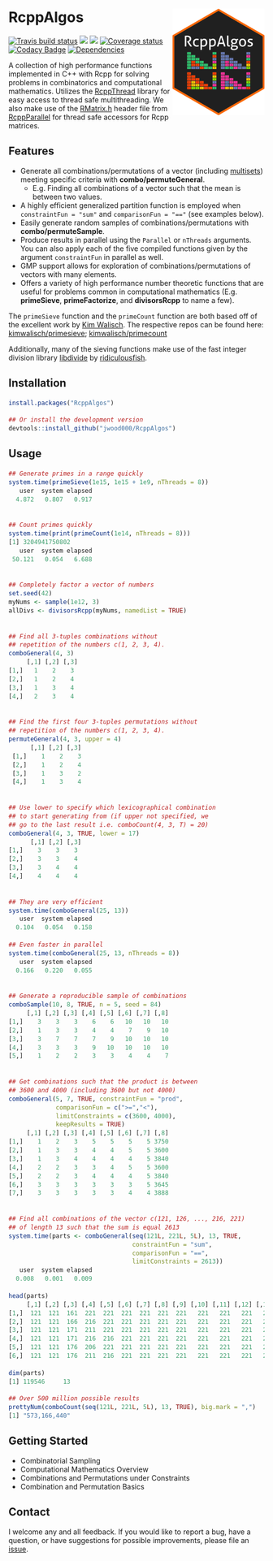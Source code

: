 
# RcppAlgos <img src='/inst/figures/RcppAlgos-logo.png' width="181px" align="right" />

<!-- badges: start -->
[![Travis build status](https://travis-ci.com/jwood000/RcppAlgos.svg?branch=master)](https://travis-ci.com/jwood000/RcppAlgos)
![](http://cranlogs.r-pkg.org/badges/RcppAlgos?color=orange)
![](http://cranlogs.r-pkg.org/badges/grand-total/RcppAlgos?color=brightgreen)
[![Coverage status](https://codecov.io/gh/jwood000/RcppAlgos/branch/master/graph/badge.svg)](https://codecov.io/github/jwood000/RcppAlgos?branch=master)
[![Codacy Badge](https://api.codacy.com/project/badge/Grade/47c85553b9bd4479a722857c1f2fdcf3)](https://app.codacy.com/app/jwood000/RcppAlgos?utm_source=github.com&utm_medium=referral&utm_content=jwood000/RcppAlgos&utm_campaign=Badge_Grade_Settings)
[![Dependencies](https://tinyverse.netlify.com/badge/RcppAlgos)](https://cran.r-project.org/package=RcppAlgos)
<!-- badges: end -->

A collection of high performance functions implemented in C++ with Rcpp for solving problems in combinatorics and computational mathematics. Utilizes the [RcppThread](<https://github.com/tnagler/RcppThread>) library for easy access to thread safe multithreading. We also make use of the [RMatrix.h](<https://github.com/RcppCore/RcppParallel/blob/master/inst/include/RcppParallel/RMatrix.h>) header file from [RcppParallel](<https://github.com/RcppCore/RcppParallel>) for thread safe accessors for Rcpp matrices.

## Features

* Generate all combinations/permutations of a vector (including [multisets](<https://en.wikipedia.org/wiki/Multiset>)) meeting specific criteria with **combo/permuteGeneral**.
  * E.g. Finding all combinations of a vector such that the mean is between two values.
* A highly efficient generalized partition function is employed when `constraintFun = "sum"` and `comparisonFun = "=="` (see examples below).
* Easily generate random samples of combinations/permutations with **combo/permuteSample**.
* Produce results in parallel using the `Parallel`  or `nThreads` arguments. You can also apply each of the five compiled functions given by the argument `constraintFun` in parallel as well.
* GMP support allows for exploration of combinations/permutations of vectors with many elements.
* Offers a variety of high performance number theoretic functions that are useful for problems common in computational mathematics (E.g. **primeSieve**, **primeFactorize**, and **divisorsRcpp** to name a few).

The `primeSieve` function and the `primeCount` function are both based off of the excellent work by [Kim Walisch](<https://github.com/kimwalisch>). The respective repos can be found here: [kimwalisch/primesieve](<https://github.com/kimwalisch/primesieve>); [kimwalisch/primecount](<https://github.com/kimwalisch/primecount>)

Additionally, many of the sieving functions make use of the fast integer division library [libdivide](<https://github.com/ridiculousfish/libdivide>) by [ridiculousfish](<https://github.com/ridiculousfish>).

## Installation

``` r
install.packages("RcppAlgos")

## Or install the development version
devtools::install_github("jwood000/RcppAlgos")
```

## Usage

``` r
## Generate primes in a range quickly
system.time(primeSieve(1e15, 1e15 + 1e9, nThreads = 8))
   user  system elapsed 
  4.872   0.807   0.917

  
## Count primes quickly
system.time(print(primeCount(1e14, nThreads = 8)))
[1] 3204941750802
   user  system elapsed 
 50.121   0.054   6.688


## Completely factor a vector of numbers 
set.seed(42)
myNums <- sample(1e12, 3)
allDivs <- divisorsRcpp(myNums, namedList = TRUE)


## Find all 3-tuples combinations without 
## repetition of the numbers c(1, 2, 3, 4).
comboGeneral(4, 3)
     [,1] [,2] [,3]
[1,]   1    2    3
[2,]   1    2    4
[3,]   1    3    4
[4,]   2    3    4


## Find the first four 3-tuples permutations without
## repetition of the numbers c(1, 2, 3, 4).
permuteGeneral(4, 3, upper = 4)
      [,1] [,2] [,3]
 [1,]    1    2    3
 [2,]    1    2    4
 [3,]    1    3    2
 [4,]    1    3    4


## Use lower to specify which lexicographical combination
## to start generating from (if upper not specified, we 
## go to the last result i.e. comboCount(4, 3, T) = 20)
comboGeneral(4, 3, TRUE, lower = 17)
      [,1] [,2] [,3]
[1,]    3    3    3
[2,]    3    3    4
[3,]    3    4    4
[4,]    4    4    4
  

## They are very efficient
system.time(comboGeneral(25, 13))
   user  system elapsed 
  0.104   0.054   0.158

## Even faster in parallel
system.time(comboGeneral(25, 13, nThreads = 8))
   user  system elapsed 
  0.166   0.220   0.055


## Generate a reproducible sample of combinations
comboSample(10, 8, TRUE, n = 5, seed = 84)
     [,1] [,2] [,3] [,4] [,5] [,6] [,7] [,8]
[1,]    3    3    3    6    6   10   10   10
[2,]    1    3    3    4    4    7    9   10
[3,]    3    7    7    7    9   10   10   10
[4,]    3    3    3    9   10   10   10   10
[5,]    1    2    2    3    3    4    4    7


## Get combinations such that the product is between
## 3600 and 4000 (including 3600 but not 4000)
comboGeneral(5, 7, TRUE, constraintFun = "prod",
             comparisonFun = c(">=","<"),
             limitConstraints = c(3600, 4000),
             keepResults = TRUE)
     [,1] [,2] [,3] [,4] [,5] [,6] [,7] [,8]
[1,]    1    2    3    5    5    5    5 3750
[2,]    1    3    3    4    4    5    5 3600
[3,]    1    3    4    4    4    4    5 3840
[4,]    2    2    3    3    4    5    5 3600
[5,]    2    2    3    4    4    4    5 3840
[6,]    3    3    3    3    3    3    5 3645
[7,]    3    3    3    3    3    4    4 3888


## Find all combinations of the vector c(121, 126, ..., 216, 221)
## of length 13 such that the sum is equal 2613
system.time(parts <- comboGeneral(seq(121L, 221L, 5L), 13, TRUE,
                                  constraintFun = "sum", 
                                  comparisonFun = "==", 
                                  limitConstraints = 2613))
   user  system elapsed 
  0.008   0.001   0.009
  
head(parts)
     [,1] [,2] [,3] [,4] [,5] [,6] [,7] [,8] [,9] [,10] [,11] [,12] [,13]
[1,]  121  121  161  221  221  221  221  221  221   221   221   221   221
[2,]  121  121  166  216  221  221  221  221  221   221   221   221   221
[3,]  121  121  171  211  221  221  221  221  221   221   221   221   221
[4,]  121  121  171  216  216  221  221  221  221   221   221   221   221
[5,]  121  121  176  206  221  221  221  221  221   221   221   221   221
[6,]  121  121  176  211  216  221  221  221  221   221   221   221   221

dim(parts)
[1] 119546     13

## Over 500 million possible results
prettyNum(comboCount(seq(121L, 221L, 5L), 13, TRUE), big.mark = ",")
[1] "573,166,440"
```

## Getting Started

* Combinatorial Sampling
* Computational Mathematics Overview
* Combinations and Permutations under Constraints
* Combination and Permutation Basics

## Contact

I welcome any and all feedback. If you would like to report a bug, have a question, or have suggestions for possible improvements, please file an [issue](<https://github.com/jwood000/RcppAlgos/issues>).
